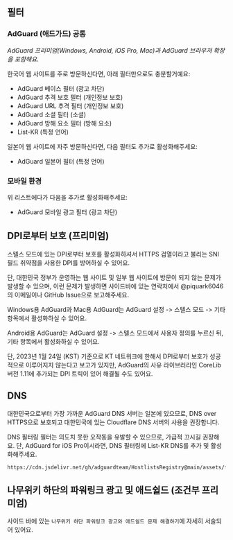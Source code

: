 ## 필터
### AdGuard (애드가드) 공통
_AdGuard 프리미엄(Windows, Android, iOS Pro, Mac)과 AdGuard 브라우저 확장을 포함해요._

한국어 웹 사이트를 주로 방문하신다면, 아래 필터만으로도 충분할거예요:

- AdGuard 베이스 필터 (광고 차단)
- AdGuard 추격 보호 필터 (개인정보 보호)
- AdGuard URL 추격 필터 (개인정보 보호)
- AdGuard 소셜 필터 (소셜)
- AdGuard 방해 요소 필터 (방해 요소)
- List-KR (특정 언어)

일본어 웹 사이트에 자주 방문하신다면, 다음 필터도 추가로 활성화해주세요:

- AdGuard 일본어 필터 (특정 언어)


### 모바일 환경
위 리스트에다가 다음을 추가로 활성화해주세요:
 
 - AdGuard 모바일 광고 필터 (광고 차단)
 

## DPI로부터 보호 (프리미엄)
스텔스 모드에 있는 DPI로부터 보호를 활성화하셔서 HTTPS 검열이라고 불리는 SNI 필드 취약점을 사용한 DPI를 방어하실 수 있어요.

단, 대한민국 정부가 운영하는 웹 사이트 및 일부 웹 사이트에 방문이 되지 않는 문제가 발생할 수 있으며, 이런 문제가 발생하면  사이드바에 있는 연락처에서 @piquark6046의 이메일이나 GitHub Issue으로 보고해주세요.

Windows용 AdGuard과 Mac용 AdGuard는 AdGuard 설정 -> 스텔스 모드 -> 기타 항목에서 활성화하실 수 있어요.

Android용 AdGuard는 AdGuard 설정 -> 스텔스 모드에서 사용자 정의를 누르신 뒤, 기타 항목에서 활성화하실 수 있어요.

단, 2023년 1월 24일 (KST) 기준으로 KT 네트워크에 한해서 DPI로부터 보호가 성공적으로 이루어지지 않는다고 보고가 있지만, AdGuard의 사유 라이브러리인 CoreLib 버전 1.11에 추가되는 DPI 트릭이 있어 해결될 수도 있어요.

## DNS
대한민국으로부터 가장 가까운 AdGuard DNS 서버는 일본에 있으므로, DNS over HTTPS으로 보호되고 대한민국에 있는 Cloudflare DNS 서버의 사용을 권장합니다.

DNS 필터링 필터는 의도치 못한 오작동을 유발할 수 있으므로, 가급적 끄시길 권장해요.
단, AdGuard for iOS Pro이시라면, DNS 필터링에 List-KR DNS를 추가 및 활성화해주세요.
```
https://cdn.jsdelivr.net/gh/adguardteam/HostlistsRegistry@main/assets/filter_25.txt
```

## 나무위키 하단의 파워링크 광고 및 애드쉴드 (조건부 프리미엄)
사이드 바에 있는 `나무위키 하단 파워링크 광고와 애드쉴드 문제 해결하기`에 자세히 서술되어 있어요.